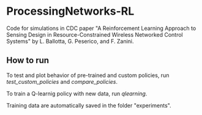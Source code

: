 # ProcessingNetworks-RL
Code for simulations in CDC paper "A Reinforcement Learning Approach to Sensing Design in Resource-Constrained Wireless Networked Control Systems" by L. Ballotta, G. Peserico, and F. Zanini.

## How to run
To test and plot behavior of pre-trained and custom policies,
run _test_custom_policies_ and _compare_policies_.

To train a Q-learnig policy with new data,
run _qlearning_.

Training data are automatically saved in the folder "experiments".
